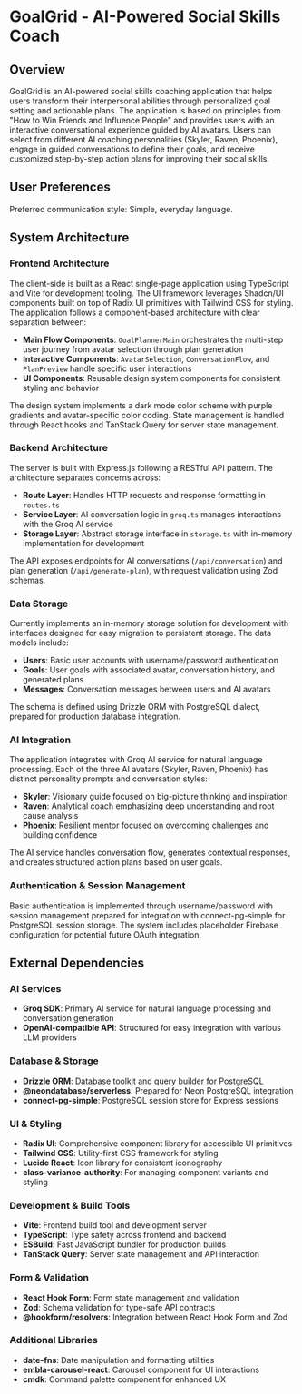 # GoalGrid - AI-Powered Social Skills Coach

## Overview

GoalGrid is an AI-powered social skills coaching application that helps users transform their interpersonal abilities through personalized goal setting and actionable plans. The application is based on principles from "How to Win Friends and Influence People" and provides users with an interactive conversational experience guided by AI avatars. Users can select from different AI coaching personalities (Skyler, Raven, Phoenix), engage in guided conversations to define their goals, and receive customized step-by-step action plans for improving their social skills.

## User Preferences

Preferred communication style: Simple, everyday language.

## System Architecture

### Frontend Architecture
The client-side is built as a React single-page application using TypeScript and Vite for development tooling. The UI framework leverages Shadcn/UI components built on top of Radix UI primitives with Tailwind CSS for styling. The application follows a component-based architecture with clear separation between:

- **Main Flow Components**: `GoalPlannerMain` orchestrates the multi-step user journey from avatar selection through plan generation
- **Interactive Components**: `AvatarSelection`, `ConversationFlow`, and `PlanPreview` handle specific user interactions
- **UI Components**: Reusable design system components for consistent styling and behavior

The design system implements a dark mode color scheme with purple gradients and avatar-specific color coding. State management is handled through React hooks and TanStack Query for server state management.

### Backend Architecture
The server is built with Express.js following a RESTful API pattern. The architecture separates concerns across:

- **Route Layer**: Handles HTTP requests and response formatting in `routes.ts`
- **Service Layer**: AI conversation logic in `groq.ts` manages interactions with the Groq AI service
- **Storage Layer**: Abstract storage interface in `storage.ts` with in-memory implementation for development

The API exposes endpoints for AI conversations (`/api/conversation`) and plan generation (`/api/generate-plan`), with request validation using Zod schemas.

### Data Storage
Currently implements an in-memory storage solution for development with interfaces designed for easy migration to persistent storage. The data models include:

- **Users**: Basic user accounts with username/password authentication
- **Goals**: User goals with associated avatar, conversation history, and generated plans
- **Messages**: Conversation messages between users and AI avatars

The schema is defined using Drizzle ORM with PostgreSQL dialect, prepared for production database integration.

### AI Integration
The application integrates with Groq AI service for natural language processing. Each of the three AI avatars (Skyler, Raven, Phoenix) has distinct personality prompts and conversation styles:

- **Skyler**: Visionary guide focused on big-picture thinking and inspiration
- **Raven**: Analytical coach emphasizing deep understanding and root cause analysis  
- **Phoenix**: Resilient mentor focused on overcoming challenges and building confidence

The AI service handles conversation flow, generates contextual responses, and creates structured action plans based on user goals.

### Authentication & Session Management
Basic authentication is implemented through username/password with session management prepared for integration with connect-pg-simple for PostgreSQL session storage. The system includes placeholder Firebase configuration for potential future OAuth integration.

## External Dependencies

### AI Services
- **Groq SDK**: Primary AI service for natural language processing and conversation generation
- **OpenAI-compatible API**: Structured for easy integration with various LLM providers

### Database & Storage
- **Drizzle ORM**: Database toolkit and query builder for PostgreSQL
- **@neondatabase/serverless**: Prepared for Neon PostgreSQL integration
- **connect-pg-simple**: PostgreSQL session store for Express sessions

### UI & Styling
- **Radix UI**: Comprehensive component library for accessible UI primitives
- **Tailwind CSS**: Utility-first CSS framework for styling
- **Lucide React**: Icon library for consistent iconography
- **class-variance-authority**: For managing component variants and styling

### Development & Build Tools
- **Vite**: Frontend build tool and development server
- **TypeScript**: Type safety across frontend and backend
- **ESBuild**: Fast JavaScript bundler for production builds
- **TanStack Query**: Server state management and API interaction

### Form & Validation
- **React Hook Form**: Form state management and validation
- **Zod**: Schema validation for type-safe API contracts
- **@hookform/resolvers**: Integration between React Hook Form and Zod

### Additional Libraries
- **date-fns**: Date manipulation and formatting utilities
- **embla-carousel-react**: Carousel component for UI interactions
- **cmdk**: Command palette component for enhanced UX